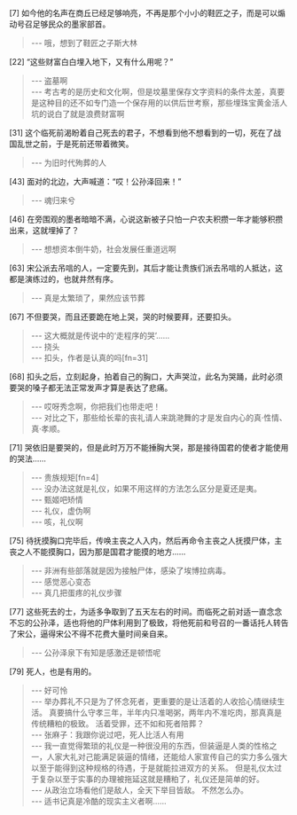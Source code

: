
[7] 如今他的名声在商丘已经足够响亮，不再是那个小小的鞋匠之子，而是可以煽动号召足够民众的墨家部首。
>--- 哦，想到了鞋匠之子斯大林<br>

[22] “这些财富白白埋入地下，又有什么用呢？”
>--- 盗墓啊<br>
>--- 考古考的是历史和文化啊，但是坟墓里保存文字资料的条件太差，真要是这种目的还不如专门造一个保存用的以供后世考察，那些埋珠宝黄金活人坑的说白了就是浪费财富啊<br>

[31] 这个临死前渴盼着自己死去的君子，不想看到他不想看到的一切，死在了战国乱世之前，于是死前还带着微笑。
>--- 为旧时代殉葬的人<br>

[43] 面对的北边，大声喊道：“哎！公孙泽回来！”
>--- 魂归来兮<br>

[46] 在旁围观的墨者暗暗不满，心说这新被子只怕一户农夫积攒一年才能够积攒出来，这就埋掉了？
>--- 想想资本倒牛奶，社会发展任重道远啊<br>

[63] 宋公派去吊唁的人，一定要先到，其后才能让贵族们派去吊唁的人抵达，这都是演练过的，也就井然有序。
>--- 真是太繁琐了，果然应该节葬<br>

[67] 不但要哭，而且还要跪在地上哭，哭的时候要拜，还要扣头。
>--- 这大概就是传说中的‘走程序的哭’……<br>
>--- 挠头<br>
>--- 扣头，作者是认真的吗[fn=31]<br>

[68] 扣头之后，立刻起身，拍着自己的胸口，大声哭泣，此名为哭踊，此时必须要哭的嗓子都无法正常发声才算是表达了悲痛。
>--- 哎呀秀念啊，你把我们也带走吧！<br>
>--- 对比之下，那些给长辈的丧礼请人来跳滟舞的才是发自内心的真·性情、真·孝顺。<br>

[71] 哭依旧是要哭的，但是此时万万不能捶胸大哭，那是接待国君的使者才能使用的哭法……
>--- 贵族规矩[fn=4]<br>
>--- 没办法这就是礼仪，如果不用这样的方法怎么区分是夏还是夷。<br>
>--- 甄姬吧矫情<br>
>--- 礼仪，虚伪啊<br>
>--- 咳，礼仪啊<br>

[75] 待抚摸胸口完毕后，传唤主丧之人入内，然后再命令主丧之人抚摸尸体，主丧之人不能摸胸口，因为那是国君才能摸的地方……
>--- 非洲有些部落就是因为接触尸体，感染了埃博拉病毒。<br>
>--- 感觉恶心变态<br>
>--- 真几把蛋疼的礼仪步骤<br>

[77] 这些死去的士，为适多争取到了五天左右的时间。而临死之前对适一直念念不忘的公孙泽，适也将他的尸体利用到了极致，将他死前和号召的一番话托人转告了宋公，逼得宋公不得不花费大量时间亲自来。
>--- 公孙泽泉下有知是感激还是顿悟呢<br>

[79] 死人，也是有用的。
>--- 好可怜<br>
>--- 举办葬礼不只是为了怀念死者，更重要的是让活着的人收拾心情继续生活。
真要搞什么守孝三年，半年内只准喝粥，两年内不准吃肉，那真真是传统糟粕的极致。
活着受罪，还不如和死者陪葬？<br>
>--- 张麻子：我跟你说过吧，死人比活人有用<br>
>--- 我一直觉得繁琐的礼仪是一种很没用的东西，但装逼是人类的性格之一，人家大礼对己能满足装逼的情绪，还能给人家宣传自己的实力多么强大以至于能得到这种规格的待遇，于是就能拉进双方的关系。
但是礼仪太过于复杂以至于实事的办理被拖延这就是糟粕了，礼仪还是简单的好。<br>
>--- 从政治立场看他们是敌人，全天下举目皆敌。
不然怎么办。<br>
>--- 适书记真是冷酷的现实主义者啊……<br>
